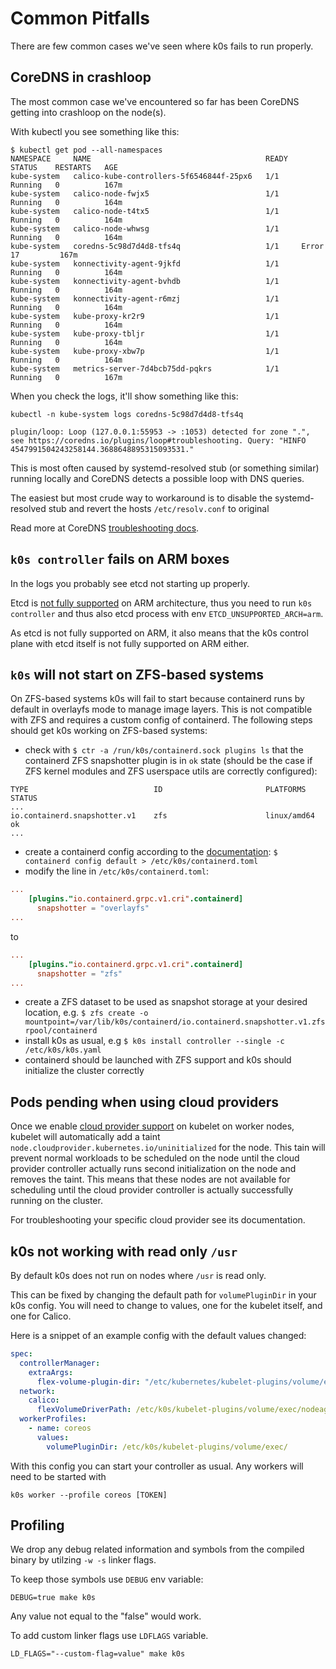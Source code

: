 # Common Pitfalls

There are few common cases we've seen where k0s fails to run properly.

## CoreDNS in crashloop

The most common case we've encountered so far has been CoreDNS getting into crashloop on the node(s).

With kubectl you see something like this:

```shell
$ kubectl get pod --all-namespaces
NAMESPACE     NAME                                       READY   STATUS    RESTARTS   AGE
kube-system   calico-kube-controllers-5f6546844f-25px6   1/1     Running   0          167m
kube-system   calico-node-fwjx5                          1/1     Running   0          164m
kube-system   calico-node-t4tx5                          1/1     Running   0          164m
kube-system   calico-node-whwsg                          1/1     Running   0          164m
kube-system   coredns-5c98d7d4d8-tfs4q                   1/1     Error     17         167m
kube-system   konnectivity-agent-9jkfd                   1/1     Running   0          164m
kube-system   konnectivity-agent-bvhdb                   1/1     Running   0          164m
kube-system   konnectivity-agent-r6mzj                   1/1     Running   0          164m
kube-system   kube-proxy-kr2r9                           1/1     Running   0          164m
kube-system   kube-proxy-tbljr                           1/1     Running   0          164m
kube-system   kube-proxy-xbw7p                           1/1     Running   0          164m
kube-system   metrics-server-7d4bcb75dd-pqkrs            1/1     Running   0          167m
```

When you check the logs, it'll show something like this:

```shell
kubectl -n kube-system logs coredns-5c98d7d4d8-tfs4q
```

```shell
plugin/loop: Loop (127.0.0.1:55953 -> :1053) detected for zone ".", see https://coredns.io/plugins/loop#troubleshooting. Query: "HINFO 4547991504243258144.3688648895315093531."
```

This is most often caused by systemd-resolved stub (or something similar) running locally and CoreDNS detects a possible loop with DNS queries.

The easiest but most crude way to workaround is to disable the systemd-resolved stub and revert the hosts `/etc/resolv.conf` to original

Read more at CoreDNS [troubleshooting docs](https://coredns.io/plugins/loop/#troubleshooting-loops-in-kubernetes-clusters).

## `k0s controller` fails on ARM boxes

In the logs you probably see etcd not starting up properly.

Etcd is [not fully supported][etcd-platforms] on ARM architecture, thus you need
to run `k0s controller` and thus also etcd process with env
`ETCD_UNSUPPORTED_ARCH=arm`.

As etcd is not fully supported on ARM, it also means that the k0s control plane
with etcd itself is not fully supported on ARM either.

[etcd-platforms]: https://etcd.io/docs/v3.5/op-guide/supported-platform/#current-support

## `k0s` will not start on ZFS-based systems

On ZFS-based systems k0s will fail to start because containerd runs by default in overlayfs mode to manage image layers. This is not compatible with ZFS and requires a custom config of containerd. The following steps should get k0s working on ZFS-based systems:

- check with `$ ctr -a /run/k0s/containerd.sock plugins ls` that the containerd ZFS snapshotter plugin is in `ok` state (should be the case if ZFS kernel modules and ZFS userspace utils are correctly configured):

```console
TYPE                            ID                       PLATFORMS      STATUS    
...
io.containerd.snapshotter.v1    zfs                      linux/amd64    ok
...
```

- create a containerd config according to the [documentation](/runtime): `$ containerd config default > /etc/k0s/containerd.toml`
- modify the line in `/etc/k0s/containerd.toml`:

```toml
...
    [plugins."io.containerd.grpc.v1.cri".containerd]
      snapshotter = "overlayfs"
...
```

to

```toml
...
    [plugins."io.containerd.grpc.v1.cri".containerd]
      snapshotter = "zfs"
...
```

- create a ZFS dataset to be used as snapshot storage at your desired location, e.g. `$ zfs create -o mountpoint=/var/lib/k0s/containerd/io.containerd.snapshotter.v1.zfs rpool/containerd`
- install k0s as usual, e.g `$ k0s install controller --single -c /etc/k0s/k0s.yaml`
- containerd should be launched with ZFS support and k0s should initialize the cluster correctly

## Pods pending when using cloud providers

Once we enable [cloud provider support](cloud-providers.md) on kubelet on worker nodes, kubelet will automatically add a taint `node.cloudprovider.kubernetes.io/uninitialized` for the node. This tain will prevent normal workloads to be scheduled on the node until the cloud provider controller actually runs second initialization on the node and removes the taint. This means that these nodes are not available for scheduling until the cloud provider controller is actually successfully running on the cluster.

For troubleshooting your specific cloud provider see its documentation.

## k0s not working with read only `/usr`

By default k0s does not run on nodes where `/usr` is read only.

This can be fixed by changing the default path for `volumePluginDir` in your k0s config. You will need to change to values, one for the kubelet itself, and one for Calico.

Here is a snippet of an example config with the default values changed:

```yaml
spec:
  controllerManager:
    extraArgs:
      flex-volume-plugin-dir: "/etc/kubernetes/kubelet-plugins/volume/exec"
  network:
    calico:
      flexVolumeDriverPath: /etc/k0s/kubelet-plugins/volume/exec/nodeagent~uds
  workerProfiles:
    - name: coreos
      values:
        volumePluginDir: /etc/k0s/kubelet-plugins/volume/exec/
```

With this config you can start your controller as usual. Any workers will need to be started with

```shell
k0s worker --profile coreos [TOKEN]
```

## Profiling

We drop any debug related information and symbols from the compiled binary by utilzing `-w -s` linker flags.

To keep those symbols use `DEBUG` env variable:

```shell
DEBUG=true make k0s
```

Any value not equal to the "false" would work.

To add custom linker flags use `LDFLAGS` variable.

```shell
LD_FLAGS="--custom-flag=value" make k0s
```
